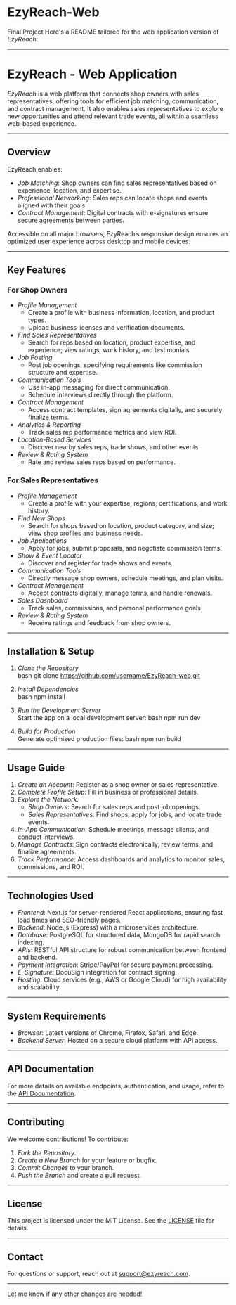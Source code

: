 # EzyReach-Web
Final Project 
Here's a README tailored for the web application version of *EzyReach*:

---

# EzyReach - Web Application

*EzyReach* is a web platform that connects shop owners with sales representatives, offering tools for efficient job matching, communication, and contract management. It also enables sales representatives to explore new opportunities and attend relevant trade events, all within a seamless web-based experience.

---

## Overview

EzyReach enables:
- *Job Matching*: Shop owners can find sales representatives based on experience, location, and expertise.
- *Professional Networking*: Sales reps can locate shops and events aligned with their goals.
- *Contract Management*: Digital contracts with e-signatures ensure secure agreements between parties.

Accessible on all major browsers, EzyReach’s responsive design ensures an optimized user experience across desktop and mobile devices.

---

## Key Features

### For Shop Owners
- *Profile Management*  
   - Create a profile with business information, location, and product types.
   - Upload business licenses and verification documents.
- *Find Sales Representatives*  
   - Search for reps based on location, product expertise, and experience; view ratings, work history, and testimonials.
- *Job Posting*  
   - Post job openings, specifying requirements like commission structure and expertise.
- *Communication Tools*  
   - Use in-app messaging for direct communication.
   - Schedule interviews directly through the platform.
- *Contract Management*  
   - Access contract templates, sign agreements digitally, and securely finalize terms.
- *Analytics & Reporting*  
   - Track sales rep performance metrics and view ROI.
- *Location-Based Services*  
   - Discover nearby sales reps, trade shows, and other events.
- *Review & Rating System*  
   - Rate and review sales reps based on performance.

### For Sales Representatives
- *Profile Management*  
   - Create a profile with your expertise, regions, certifications, and work history.
- *Find New Shops*  
   - Search for shops based on location, product category, and size; view shop profiles and business needs.
- *Job Applications*  
   - Apply for jobs, submit proposals, and negotiate commission terms.
- *Show & Event Locator*  
   - Discover and register for trade shows and events.
- *Communication Tools*  
   - Directly message shop owners, schedule meetings, and plan visits.
- *Contract Management*  
   - Accept contracts digitally, manage terms, and handle renewals.
- *Sales Dashboard*  
   - Track sales, commissions, and personal performance goals.
- *Review & Rating System*  
   - Receive ratings and feedback from shop owners.

---

## Installation & Setup

1. *Clone the Repository*  
   bash
   git clone https://github.com/username/EzyReach-web.git
   
2. *Install Dependencies*  
   bash
   npm install
   
3. *Run the Development Server*  
   Start the app on a local development server:
   bash
   npm run dev
   
4. *Build for Production*  
   Generate optimized production files:
   bash
   npm run build
   

---

## Usage Guide

1. *Create an Account*: Register as a shop owner or sales representative.
2. *Complete Profile Setup*: Fill in business or professional details.
3. *Explore the Network*:
   - *Shop Owners*: Search for sales reps and post job openings.
   - *Sales Representatives*: Find shops, apply for jobs, and locate trade events.
4. *In-App Communication*: Schedule meetings, message clients, and conduct interviews.
5. *Manage Contracts*: Sign contracts electronically, review terms, and finalize agreements.
6. *Track Performance*: Access dashboards and analytics to monitor sales, commissions, and ROI.

---

## Technologies Used

- *Frontend*: Next.js for server-rendered React applications, ensuring fast load times and SEO-friendly pages.
- *Backend*: Node.js (Express) with a microservices architecture.
- *Database*: PostgreSQL for structured data, MongoDB for rapid search indexing.
- *APIs*: RESTful API structure for robust communication between frontend and backend.
- *Payment Integration*: Stripe/PayPal for secure payment processing.
- *E-Signature*: DocuSign integration for contract signing.
- *Hosting*: Cloud services (e.g., AWS or Google Cloud) for high availability and scalability.

---

## System Requirements

- *Browser*: Latest versions of Chrome, Firefox, Safari, and Edge.
- *Backend Server*: Hosted on a secure cloud platform with API access.

---

## API Documentation

For more details on available endpoints, authentication, and usage, refer to the [API Documentation](link_to_api_docs).

---

## Contributing

We welcome contributions! To contribute:

1. *Fork the Repository*.
2. *Create a New Branch* for your feature or bugfix.
3. *Commit Changes* to your branch.
4. *Push the Branch* and create a pull request.

---

## License

This project is licensed under the MIT License. See the [LICENSE](LICENSE) file for details.

---

## Contact

For questions or support, reach out at [support@ezyreach.com](mailto:support@ezyreach.com).

--- 

Let me know if any other changes are needed!
